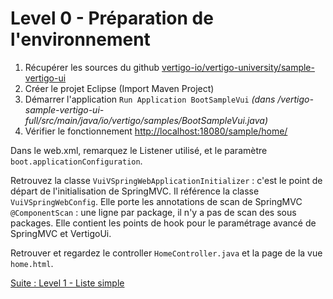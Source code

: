 # Level 0 - Préparation de l'environnement

1. Récupérer les sources du github [vertigo-io/vertigo-university/sample-vertigo-ui](https://github.com/vertigo-io/vertigo-university/tree/master/sample-vertigo-ui)
2. Créer le projet Eclipse (Import Maven Project)
3. Démarrer l'application `Run Application BootSampleVui` *(dans /vertigo-sample-vertigo-ui-full/src/main/java/io/vertigo/samples/BootSampleVui.java)*
4. Vérifier le fonctionnement [http://localhost:18080/sample/home/](http://localhost:18080/sample/home/)

Dans le web.xml, remarquez le Listener utilisé, et le paramètre `boot.applicationConfiguration`.

Retrouvez la classe `VuiVSpringWebApplicationInitializer` : c'est le point de départ de l'initialisation de SpringMVC.
Il référence la classe `VuiVSpringWebConfig`. Elle porte les annotations de scan de SpringMVC `@ComponentScan` : une ligne par package, il n'y a pas de scan des sous packages. Elle contient les points de hook pour le paramétrage avancé de SpringMVC et VertigoUi.

Retrouver et regardez le controller `HomeController.java` et la page de la vue `home.html`.

[Suite : Level 1 - Liste simple](./Level1.md)
